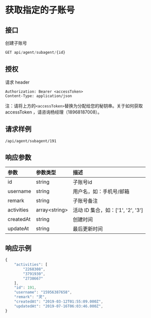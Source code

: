 # 获取指定的子账号

## 接口

创建子账号

```javascript
GET api/agent/subagent/{id}
```

## 授权

请求 header

```http
Authorization: Bearer <accessToken>
Content-Type: application/json
```

注：请将上方的`<accessToken>`替换为分配给您的秘钥串。关于如何获取 accessToken ，请咨询杨经理（18968187008）。

## 请求样例

```text
/api/agent/subagent/191
```

## 响应参数

| 参数 | 参数类型 | 描述 |
| :--- | :--- | :--- |
| id | string | 子账号id |
| username | string | 用户名，如：手机号/邮箱 |
| remark | string | 子账号备注 |
| activities | array&lt;string&gt; | 活动 ID 集合，如：\['1', '2', '3'\] |
| createdAt | string | 创建时间 |
| updateAt | string | 最后更新时间 |

## 响应示例

```javascript
{
    "activities": [
        "2268308",
        "3791930",
        "2738667"
    ],
    "id": 191,
    "username": "15956387658",
    "remark": "灵",
    "createdAt": "2019-03-12T01:55:09.000Z",
    "updatedAt": "2019-07-16T06:03:46.000Z",
}
```

